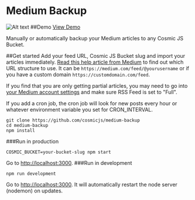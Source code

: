# Medium Backup
![Alt text](https://cosmicjs.com/uploads/5a03a090-006a-11e7-9a49-6975a5effa38-medium-backup.png "Medium Backup")
##Demo
[View Demo](https://cosmicjs.com/apps/medium-backup/demo)

Manually or automatically backup your Medium articles to any Cosmic JS Bucket.

##Get started
Add your feed URL, Cosmic JS Bucket slug and import your articles immediately.  [Read this help article from Medium](https://help.medium.com/hc/en-us/articles/214874118-RSS-Feeds-of-publications-and-profiles) to find out which URL structure to use. It can be `https://medium.com/feed/@yourusername` or if you have a custom domain `https://customdomain.com/feed`.

If you find that you are only getting partial articles, you may need to go into [your Medium account settings](https://medium.com/me/settings) and make sure RSS Feed is set to "Full".

If you add a cron job, the cron job will look for new posts every hour or whatever environment variable you set for CRON_INTERVAL.
```
git clone https://github.com/cosmicjs/medium-backup
cd medium-backup
npm install
```

###Run in production
```
COSMIC_BUCKET=your-bucket-slug npm start
```
Go to [http://localhost:3000](http://localhost:3000).
###Run in development
```
npm run development
```
Go to [http://localhost:3000](http://localhost:3000).  It will automatically restart the node server (nodemon) on updates.
